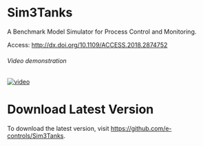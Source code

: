 # Sim3Tanks
A Benchmark Model Simulator for Process Control and Monitoring.

Access: http://dx.doi.org/10.1109/ACCESS.2018.2874752

###### Video demonstration

[![video](http://img.youtube.com/vi/d-D7cibBU40/0.jpg)](https://youtu.be/d-D7cibBU40)

# Download Latest Version
To download the latest version, visit <https://github.com/e-controls/Sim3Tanks>.
